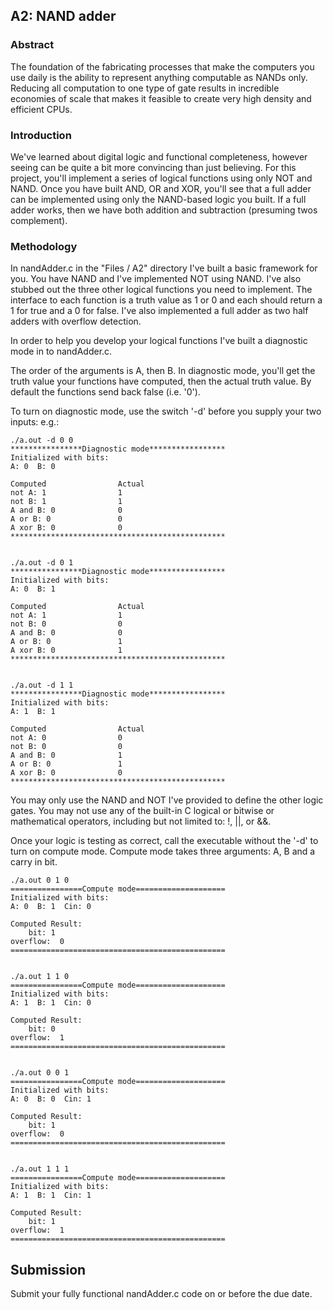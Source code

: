## A2: NAND adder

### Abstract
The foundation of the fabricating processes that make the computers you use daily is the ability to represent anything computable as NANDs only. Reducing all computation to one type of gate results in incredible economies of scale that makes it feasible to create very high density and efficient CPUs.

### Introduction
We've learned about digital logic and functional completeness, however seeing can be quite a bit more convincing than just believing. For this project, you'll implement a series of logical functions using only NOT and NAND. Once you have built AND, OR and XOR, you'll see that a full adder can be implemented using only the NAND-based logic you built. If a full adder works, then we have both addition and subtraction (presuming twos complement).

### Methodology
In nandAdder.c in the "Files / A2" directory I've built a basic framework for you. You have NAND and I've implemented NOT using NAND. I've also stubbed out the three other logical functions you need to implement. The interface to each function is a truth value as 1 or 0 and each should return a 1 for true and a 0 for false. I've also implemented a full adder as two half adders with overflow detection.

In order to help you develop your logical functions I've built a diagnostic mode in to nandAdder.c.

The order of the arguments is A, then B. In diagnostic mode, you'll get the truth value your functions have computed, then the actual truth value. By default the functions send back false (i.e. '0').
        
To turn on diagnostic mode, use the switch '-d' before you supply your two inputs:
e.g.:

    ./a.out -d 0 0
    ****************Diagnostic mode*****************
    Initialized with bits:
    A: 0  B: 0

    Computed                Actual
    not A: 1                1
    not B: 1                1
    A and B: 0              0
    A or B: 0               0
    A xor B: 0              0
    ************************************************
    
    
    ./a.out -d 0 1
    ****************Diagnostic mode*****************
    Initialized with bits:
    A: 0  B: 1

    Computed                Actual
    not A: 1                1
    not B: 0                0
    A and B: 0              0
    A or B: 0               1
    A xor B: 0              1
    ************************************************
    
    
    ./a.out -d 1 1
    ****************Diagnostic mode*****************
    Initialized with bits:
    A: 1  B: 1

    Computed                Actual
    not A: 0                0
    not B: 0                0
    A and B: 0              1
    A or B: 0               1
    A xor B: 0              0
    ************************************************

You may only use the NAND and NOT I've provided to define the other logic gates. You may not use any of the built-in C logical or bitwise or mathematical operators, including but not limited to: !, ||, or &&. 

Once your logic is testing as correct, call the executable without the '-d' to turn on compute mode. Compute mode takes three arguments: A, B and a carry in bit.


    ./a.out 0 1 0
    ================Compute mode====================
    Initialized with bits:
    A: 0  B: 1  Cin: 0

    Computed Result:
        bit: 1
    overflow:  0
    ================================================


    ./a.out 1 1 0
    ================Compute mode====================
    Initialized with bits:
    A: 1  B: 1  Cin: 0

    Computed Result:
        bit: 0
    overflow:  1
    ================================================


    ./a.out 0 0 1
    ================Compute mode====================
    Initialized with bits:
    A: 0  B: 0  Cin: 1

    Computed Result:
        bit: 1
    overflow:  0
    ================================================


    ./a.out 1 1 1
    ================Compute mode====================
    Initialized with bits:
    A: 1  B: 1  Cin: 1

    Computed Result:
        bit: 1
    overflow:  1
    ================================================



## Submission
Submit your fully functional nandAdder.c code on or before the due date.
